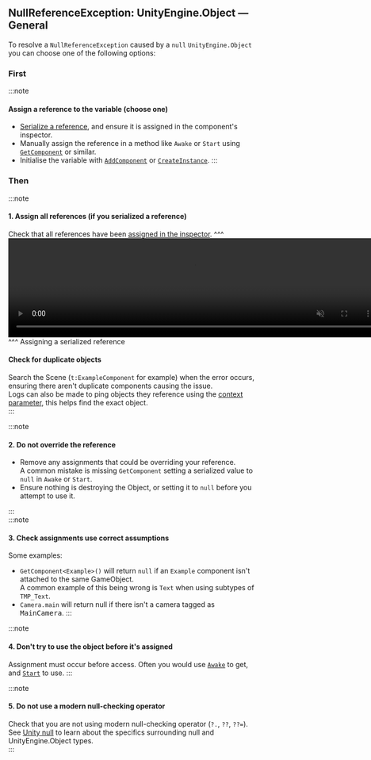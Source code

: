 ## NullReferenceException: UnityEngine.Object — General

To resolve a `NullReferenceException` caused by a `null` `UnityEngine.Object` you can choose one of the following options:

### First
:::note
#### Assign a reference to the variable (choose one)
- [Serialize a reference](../../../References/Serializing%20Component%20References.md), and ensure it is assigned in the component's inspector.
- Manually assign the reference in a method like `Awake` or `Start` using [`GetComponent`](https://docs.unity3d.com/ScriptReference/GameObject.GetComponent.html) or similar.
- Initialise the variable with [`AddComponent`](https://docs.unity3d.com/ScriptReference/GameObject.AddComponent.html) or [`CreateInstance`](https://docs.unity3d.com/ScriptReference/ScriptableObject.CreateInstance.html).
:::  
### Then
:::note
#### 1. Assign all references (if you serialized a reference)
Check that all references have been [assigned in the inspector](../../../References/Serializing%20Component%20References.md).
^^^
<video width="750" height="200" autoplay loop muted controls><source type="video/webm" src="https://unity.huh.how/Video/inspector-references.webm"></video>
^^^ Assigning a serialized reference

#### Check for duplicate objects
Search the Scene (`t:ExampleComponent` for example) when the error occurs, ensuring there aren't duplicate components causing the issue.  
Logs can also be made to ping objects they reference using the [context parameter](../../../Debugging/Logging/How-to.md), this helps find the exact object.  
:::

:::note
#### 2. Do not override the reference
- Remove any assignments that could be overriding your reference.  
  A common mistake is missing `GetComponent` setting a serialized value to `null` in `Awake` or `Start`.
- Ensure nothing is destroying the Object, or setting it to `null` before you attempt to use it.

:::  
:::note
#### 3. Check assignments use correct assumptions
Some examples:
- `GetComponent<Example>()` will return `null` if an `Example` component isn't attached to the same GameObject.  
  A common example of this being wrong is `Text` when using subtypes of `TMP_Text`.
- `Camera.main` will return null if there isn't a camera tagged as <kbd>MainCamera</kbd>.
:::

:::note
#### 4. Don't try to use the object before it's assigned
Assignment must occur before access. Often you would use [`Awake`](https://docs.unity3d.com/ScriptReference/MonoBehaviour.Awake.html) to get, and [`Start`](https://docs.unity3d.com/ScriptReference/MonoBehaviour.Start.html) to use.
:::

:::note
#### 5. Do not use a modern null-checking operator
Check that you are not using modern null-checking operator (`?.`, `??`, `??=`).  
See [Unity null](../../../Other/Unity%20Null.md) to learn about the specifics surrounding null and UnityEngine.Object types.  
:::